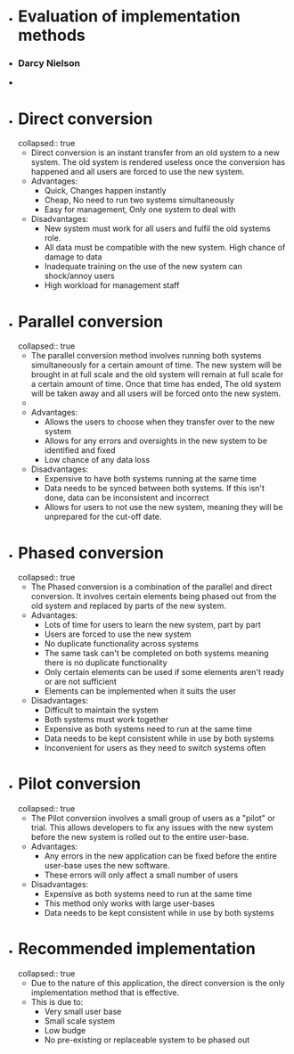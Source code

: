 - # Evaluation of implementation methods
- ### Darcy Nielson
-
- # Direct conversion
  collapsed:: true
	- Direct conversion is an instant transfer from an old system to a new system. The old system is rendered useless once the conversion has happened and all users are forced to use the new system.
	- Advantages:
		- Quick, Changes happen instantly
		- Cheap, No need to run two systems simultaneously
		- Easy for management, Only one system to deal with
	- Disadvantages:
		- New system must work for all users and fulfil the old systems role.
		- All data must be compatible with the new system. High chance of damage to data
		- Inadequate training on the use of the new system can shock/annoy users
		- High workload for management staff
- # Parallel conversion
  collapsed:: true
	- The parallel conversion method involves running both systems simultaneously for a certain amount of time. The new system will be brought in at full scale and the old system will remain at full scale for a certain amount of time. Once that time has ended, The old system will be taken away and all users will be forced onto the new system.
	-
	- Advantages:
		- Allows the users to choose when they transfer over to the new system
		- Allows for any errors and oversights in the new system to be identified and fixed
		- Low chance of any data loss
	- Disadvantages:
		- Expensive to have both systems running at the same time
		- Data needs to be synced between both systems. If this isn't done, data can be inconsistent and incorrect
		- Allows for users to not use the new system, meaning they will be unprepared for the cut-off date.
- # Phased conversion
  collapsed:: true
	- The Phased conversion is a combination of the parallel and direct conversion. It involves certain elements being phased out from the old system and replaced by parts of the new system.
	- Advantages:
		- Lots of time for users to learn the new system, part by part
		- Users are forced to use the new system
		- No duplicate functionality across systems
		- The same task can't be completed on both systems meaning there is no duplicate functionality
		- Only certain elements can be used if some elements aren't ready or are not sufficient
		- Elements can be implemented when it suits the user
	- Disadvantages:
		- Difficult to maintain the system
		- Both systems must work together
		- Expensive as both systems need to run at the same time
		- Data needs to be kept consistent while in use by both systems
		- Inconvenient for users as they need to switch systems often
- # Pilot conversion
  collapsed:: true
	- The Pilot conversion involves a small group of users as a "pilot" or trial. This allows developers to fix any issues with the new system before the new system is rolled out to the entire user-base.
	- Advantages:
		- Any errors in the new application can be fixed before the entire user-base uses the new software.
		- These errors will only affect a small number of users
	- Disadvantages:
		- Expensive as both systems need to run at the same time
		- This method only works with large user-bases
		- Data needs to be kept consistent while in use by both systems
- # Recommended implementation
  collapsed:: true
	- Due to the nature of this application, the direct conversion is the only implementation method that is effective.
	- This is due to:
		- Very small user base
		- Small scale system
		- Low budge
		- No pre-existing or replaceable system to be phased out